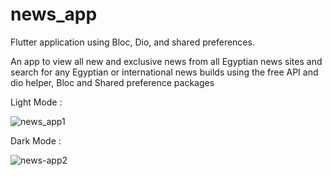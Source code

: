 # news_app

Flutter application using Bloc, Dio, and shared preferences.

An app to view all new and exclusive news from all Egyptian news sites and search for any Egyptian or international news builds using the free API and dio helper, Bloc and Shared preference packages

Light Mode :

![news_app1](https://user-images.githubusercontent.com/99914704/157895977-8f9831f2-e6b2-452a-b047-75874133703f.png)

Dark Mode :

![news-app2](https://user-images.githubusercontent.com/99914704/157896031-0c69e666-0779-4aff-abc9-4a7c6e46ec3a.png)

